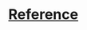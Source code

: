 #
# [Reference](https://leetcode.com/problems/defuse-the-bomb/description/?envType=problem-list-v2&envId=sliding-window)